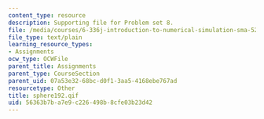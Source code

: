 ```yaml
---
content_type: resource
description: Supporting file for Problem set 8.
file: /media/courses/6-336j-introduction-to-numerical-simulation-sma-5211-fall-2003/56363b7ba7e9c226498b8cfe03b23d42_sphere192.qif
file_type: text/plain
learning_resource_types:
- Assignments
ocw_type: OCWFile
parent_title: Assignments
parent_type: CourseSection
parent_uid: 07a53e32-68bc-d0f1-3aa5-4168ebe767ad
resourcetype: Other
title: sphere192.qif
uid: 56363b7b-a7e9-c226-498b-8cfe03b23d42
---
```

